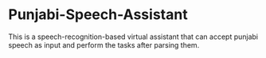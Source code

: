 # Punjabi-Speech-Assistant
This is a speech-recognition-based virtual assistant that can accept punjabi speech as input and perform the tasks after parsing them.
